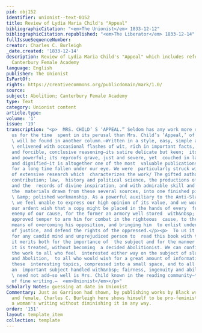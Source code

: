 ```yaml
---
pid: obj152
identifier: unionist--text-0152
title: Review of Lydia Maria Child's "Appeal"
bibliographicCitation: "<em>The Unionist</em> 1833-12-12"
bibliographicCitation.republished: "<em>The Liberator</em> 1833-12-14"
fullIssueSequenceNumber: 
creator: Charles C. Burleigh
_date.created: '1833-12-14'
description: Review of Lydia Maria Child's "Appeal" which includes references to the
  Canterbury Female Academy
language: English
publisher: The Unionist
IsPartOf: 
rights: https://creativecommons.org/publicdomain/mark/1.0/
source: 
subject: Abolition; Canterbury Female Academy
type: Text
category: Unionist content
article.type: 
volume: '1'
issue: '19'
transcription: "<p>  MRS. CHILD’ S ‘APPEAL.” Seldom has any work more richly repaid
  us for the time  spent in its perusal than Mrs. Child’s ‘Appeal,’ of which an advertisement
  \ will be found in another column.—Written in a style, easy, simple and elegant;
  \ enlivened with occasional flashes of wit, rich in important facts, happy  illustrations
  and forcible, conclusive reasoning—its satire delicate but keen;  its appeals touching
  and powerful; its reproofs grave, just and severe, yet  couched in language courteous
  and dignified—it is altogether one of the most  valuable publications which have
  for a long time fallen under our eye. We were  particularly struck with the appearance
  of extensive research which  characterizes the work/ The gifted authoress lays under
  contribution; law,  history and political science, the productions of human genius,
  and the  records of divine inspiration, and with admirable skill and taste combines
  the  materials drawn from these several sources, into one finished piece of neat
  \ &amp; polished workmanship. As a powerful auxiliary to the Anti-Slavery cause,
  \ we feel unable to express our high opinion of its value, and we would only  express
  our ardent wish that a copy might be placed in the hands of every  friend and every
  enemy of our cause, for the former an armory well stored  with&nbsp; weapons of
  approved temper to arm him for combat in the righteous  cause, to the latter the
  means of overcoming his opposition, and bringing him  to enlist under the banner
  of justice, and defend the rights of the oppressed.</p><p>  To us it appears impossible
  for any candid mind and unprejudiced person to  read this book with the&nbsp; attention
  it merits both for the importance of  the subject and for the manner in which&nbsp;
  it is treated, without becoming  a decided Abolitionist. We can confidently recommend
  the work to all who feel  interested either way on the subject of slavery, Colonization,
  and Abolition,  to all who would wish for a great amount of information&nbsp; on
  these  interesting topics, compressed into a small space, and to all who would see
  an  important subject handled with&nbsp; fairness, ingenuity and ability, and we
  \ need not add—so well is Mrs. Child known in the reading community—to all  lovers
  of fine writing.—  <em>Unionist</em></p>"
Scholarly Notes: guessing at date in Unionist
Commentary: Just as Garrison had shown, by publishing works by Black writers male
  and female, Charles C. Burleigh here shows himself to be pro-feminist in praising
  a woman's writing without diminishing it in any way.
order: '151'
layout: template_item
collection: template
---
```

